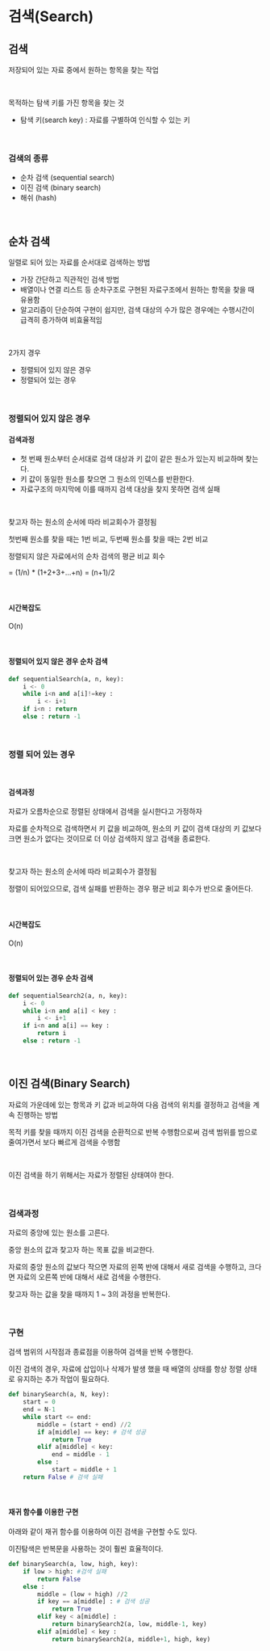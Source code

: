 # 검색(Search)

## 검색

저장되어 있는 자료 중에서 원하는 항목을 찾는 작업

<br>

목적하는 탐색 키를 가진 항목을 찾는 것

- 탐색 키(search key) : 자료를 구별하여 인식할 수 있는 키

<br>

### 검색의 종류

- 순차 검색 (sequential search)
- 이진 검색 (binary search)
- 해쉬 (hash)

<br>

## 순차 검색

일렬로 되어 있는 자료를 순서대로 검색하는 방법

- 가장 간단하고 직관적인 검색 방법
- 배열이나 연결 리스트 등 순차구조로 구현된 자료구조에서 원하는 항목을 찾을 때 유용함
- 알고리즘이 단순하여 구현이 쉽지만, 검색 대상의 수가 많은 경우에는 수행시간이 급격히 증가하여 비효율적임

<br>

2가지 경우

- 정렬되어 있지 않은 경우
- 정렬되어 있는 경우

<br>

### 정렬되어 있지 않은 경우

#### 검색과정

- 첫 번째 원소부터 순서대로 검색 대상과 키 값이 같은 원소가 있는지 비교하며 찾는다.
- 키 값이 동일한 원소를 찾으면 그 원소의 인덱스를 반환한다.
- 자료구조의 마지막에 이를 때까지 검색 대상을 찾지 못하면 검색 실패

<br>

찾고자 하는 원소의 순서에 따라 비교회수가 결정됨

첫번째 원소를 찾을 때는 1번 비교, 두번째 원소를 찾을 때는 2번 비교

정렬되지 않은 자료에서의 순차 검색의 평균 비교 회수

= (1/n) * (1+2+3+…+n) = (n+1)/2

<br>

#### 시간복잡도

O(n)

<br>

#### 정렬되어 있지 않은 경우 순차 검색

```python
def sequentialSearch(a, n, key):
    i <- 0
    while i<n and a[i]!=key : 
        i <- i+1
    if i<n : return 
    else : return -1
```

<br>

### 정렬 되어 있는 경우

<br>

#### 검색과정

자료가 오름차순으로 정렬된 상태에서 검색을 실시한다고 가정하자

자료를 순차적으로 검색하면서 키 값을 비교하여, 원소의 키 값이 검색 대상의 키 값보다 크면 원소가 없다는 것이므로 더 이상 검색하지 않고 검색을 종료한다.

<br>

찾고자 하는 원소의 순서에 따라 비교회수가 결정됨

정렬이 되어있으므로, 검색 실패를 반환하는 경우 평균 비교 회수가 반으로 줄어든다.

<br>

#### 시간복잡도

O(n) 

<br>

#### 정렬되어 있는 경우 순차 검색

```python
def sequentialSearch2(a, n, key):
    i <- 0
    while i<n and a[i] < key : 
        i <- i+1
    if i<n and a[i] == key : 
        return i 
    else : return -1
```

<br>

## 이진 검색(Binary Search)

자료의 가운데에 있는 항목과 키 값과 비교하여 다음 검색의 위치를 결정하고 검색을 계속 진행하는 방법

목적 키를 찾을 때까지 이진 검색을 순환적으로 반복 수행함으로써 검색 범위를 밤으로 줄여가면서 보다 빠르게 검색을 수행함

<br>

이진 검색을 하기 위해서는 자료가 정렬된 상태여야 한다.

<br>

### 검색과정

자료의 중앙에 있는 원소를 고른다.

중앙 원소의 값과 찾고자 하는 목표 값을 비교한다.

자료의 중앙 원소의 값보다 작으면 자료의 왼쪽 반에 대해서 새로 검색을 수행하고, 크다면 자료의 오른쪽 반에 대해서 새로 검색을 수행한다.

찾고자 하는 값을 찾을 때까지 1 ~ 3의 과정을 반복한다.

<br>

### 구현

검색 범위의 시작점과 종료점을 이용하여 검색을 반복 수행한다.

이진 검색의 경우, 자료에 삽입이나 삭제가 발생 했을 때 배열의 상태를 항상 정렬 상태로 유지하는 추가 작업이 필요하다.

```python
def binarySearch(a, N, key):
    start = 0
    end = N-1
    while start <= end:
        middle = (start + end) //2
        if a[middle] == key: # 검색 성공
            return True
        elif a[middle] < key:
            end = middle - 1
        else :
            start = middle + 1
    return False # 검색 실패
```

<br>

#### 재귀 함수를 이용한 구현

아래와 같이 재귀 함수를 이용하여 이진 검색을 구현할 수도 있다.

이진탐색은 반복문을 사용하는 것이 훨씬 효율적이다.

```python
def binarySearch(a, low, high, key):
    if low > high: #검색 실패
        return False
    else :
        middle = (low + high) //2
        if key == a[middle] : # 검색 성공
            return True
        elif key < a[middle] :
            return binarySearch2(a, low, middle-1, key)
        elif a[middle] < key :
            return binarySearch2(a, middle+1, high, key)
```

